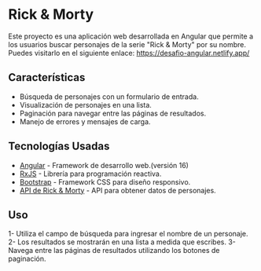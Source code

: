 # Rick & Morty 

Este proyecto es una aplicación web desarrollada en Angular que permite a los usuarios buscar personajes de la serie "Rick & Morty" por su nombre. Puedes visitarlo en el siguiente enlace: https://desafio-angular.netlify.app/

## Características

- Búsqueda de personajes con un formulario de entrada.
- Visualización de personajes en una lista.
- Paginación para navegar entre las páginas de resultados.
- Manejo de errores y mensajes de carga.

## Tecnologías Usadas

- [Angular](https://angular.io/) - Framework de desarrollo web.(versión 16)
- [RxJS](https://rxjs.dev/) - Librería para programación reactiva.
- [Bootstrap](https://getbootstrap.com/) - Framework CSS para diseño responsivo.
- [API de Rick & Morty](https://rickandmortyapi.com/) - API para obtener datos de personajes.

## Uso

1- Utiliza el campo de búsqueda para ingresar el nombre de un personaje.
2- Los resultados se mostrarán en una lista a medida que escribes.
3- Navega entre las páginas de resultados utilizando los botones de paginación.

